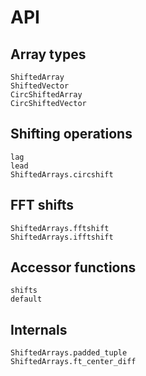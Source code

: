 # API

## Array types

```@docs
ShiftedArray
ShiftedVector
CircShiftedArray
CircShiftedVector
```

## Shifting operations

```@docs
lag
lead
ShiftedArrays.circshift
```

## FFT shifts

```@docs
ShiftedArrays.fftshift
ShiftedArrays.ifftshift
```

## Accessor functions

```@docs
shifts
default
```

## Internals

```@docs
ShiftedArrays.padded_tuple
ShiftedArrays.ft_center_diff
```
